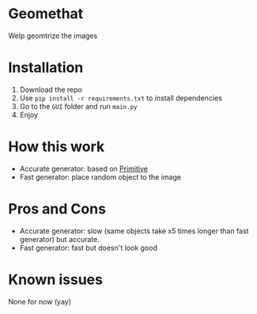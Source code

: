 # Geomethat
Welp geomtrize the images
# Installation
1. Download the repo
2. Use `pip install -r requirements.txt` to install dependencies
3. Go to the `GUI` folder and run `main.py`
4. Enjoy
# How this work
- Accurate generator: based on [Primitive](https://github.com/fogleman/primitive)
- Fast generator: place random object to the image
# Pros and Cons
- Accurate generator: slow (same objects take x5 times longer than fast generator) but accurate.
- Fast generator: fast but doesn't look good
# Known issues
None for now (yay)
